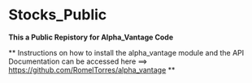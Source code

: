 # Stocks_Public


**This a Public Repistory for Alpha_Vantage Code** 

** Instructions on how to install the alpha_vantage module and the API Documentation can be accessed here ==> https://github.com/RomelTorres/alpha_vantage **
